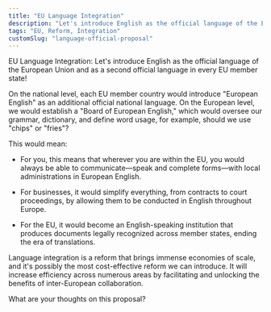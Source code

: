 ```yaml
---
title: "EU Language Integration"
description: "Let's introduce English as the official language of the European Union and as a second official language in every EU member state!"
tags: "EU, Reform, Integration"
customSlug: "language-official-proposal"
---
```


EU Language Integration: Let's introduce English as the official language of the European Union and as a second official language in every EU member state!

On the national level, each EU member country would introduce "European English" as an additional official national language. On the European level, we would establish a "Board of European English," which would oversee our grammar, dictionary, and define word usage, for example, should we use "chips" or "fries"?

This would mean:

* For you, this means that wherever you are within the EU, you would always be able to communicate—speak and complete forms—with local administrations in European English.

* For businesses, it would simplify everything, from contracts to court proceedings, by allowing them to be conducted in English throughout Europe.

* For the EU, it would become an English-speaking institution that produces documents legally recognized across member states, ending the era of translations.

Language integration is a reform that brings immense economies of scale, and it's possibly the most cost-effective reform we can introduce. It will increase efficiency across numerous areas by facilitating and unlocking the benefits of inter-European collaboration.

What are your thoughts on this proposal?
